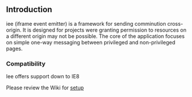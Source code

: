 ## Introduction
iee (iframe event emitter) is a framework for sending comminution cross-origin. It is designed for projects were granting permission to resources on a different origin may not be possible. The core of the application focuses on simple one-way messaging between privileged and non-privileged pages.

### Compatibility 
Iee offers support down to IE8

Please review the Wiki for [setup](https://github.com/harrisonde/iee/wiki/Getting-Started)
